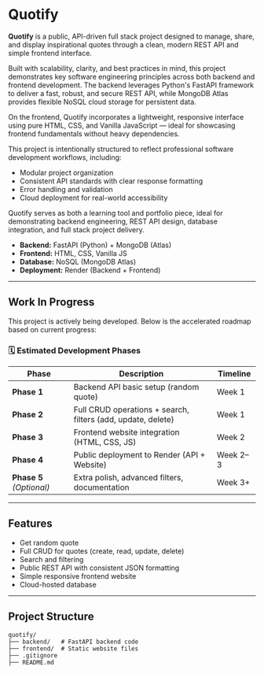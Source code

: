 # Quotify

**Quotify** is a public, API-driven full stack project designed to manage, share, and display inspirational quotes through a clean, modern REST API and simple frontend interface.

Built with scalability, clarity, and best practices in mind, this project demonstrates key software engineering principles across both backend and frontend development. The backend leverages Python's FastAPI framework to deliver a fast, robust, and secure REST API, while MongoDB Atlas provides flexible NoSQL cloud storage for persistent data.

On the frontend, Quotify incorporates a lightweight, responsive interface using pure HTML, CSS, and Vanilla JavaScript — ideal for showcasing frontend fundamentals without heavy dependencies.

This project is intentionally structured to reflect professional software development workflows, including:

- Modular project organization  
- Consistent API standards with clear response formatting  
- Error handling and validation  
- Cloud deployment for real-world accessibility  

Quotify serves as both a learning tool and portfolio piece, ideal for demonstrating backend engineering, REST API design, database integration, and full stack project delivery. 

- **Backend:** FastAPI (Python) + MongoDB (Atlas)  
- **Frontend:** HTML, CSS, Vanilla JS  
- **Database:** NoSQL (MongoDB Atlas)  
- **Deployment:** Render (Backend + Frontend)  

---

## Work In Progress

This project is actively being developed. Below is the accelerated roadmap based on current progress:

### 🗓️ **Estimated Development Phases**

| Phase                 | Description                          | Timeline         |
|----------------------|--------------------------------------|------------------|
| **Phase 1**          | Backend API basic setup (random quote) | Week 1          |
| **Phase 2**          | Full CRUD operations + search, filters (add, update, delete) | Week 1          |
| **Phase 3**          | Frontend website integration (HTML, CSS, JS) | Week 2          |
| **Phase 4**          | Public deployment to Render (API + Website) | Week 2–3        |
| **Phase 5** *(Optional)* | Extra polish, advanced filters, documentation | Week 3+         |

---

## Features

- Get random quote  
- Full CRUD for quotes (create, read, update, delete)  
- Search and filtering  
- Public REST API with consistent JSON formatting  
- Simple responsive frontend website  
- Cloud-hosted database  

---

## Project Structure

```plaintext
quotify/
├── backend/   # FastAPI backend code
├── frontend/  # Static website files
├── .gitignore
├── README.md
